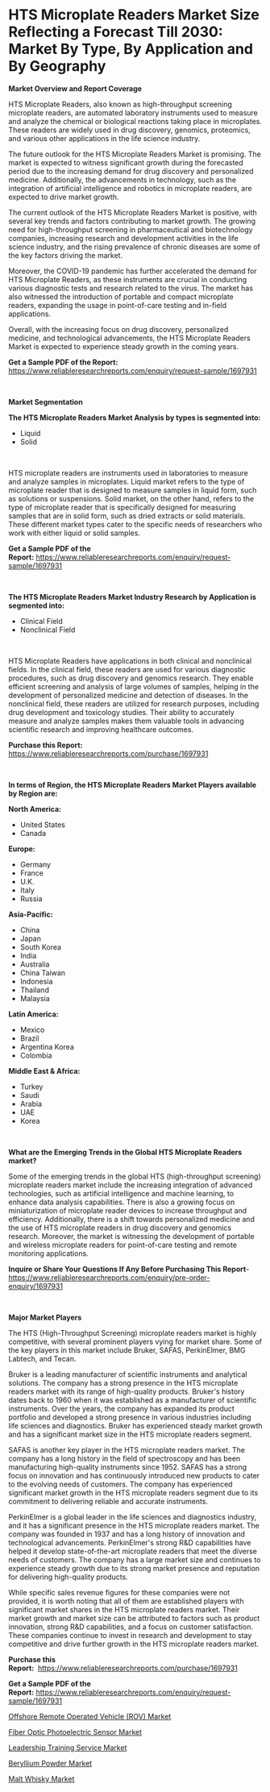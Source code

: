 <p><h1>HTS Microplate Readers Market Size Reflecting a Forecast Till 2030: Market By Type, By Application and By Geography</h1></p><p><strong>Market Overview and Report Coverage</strong></p>
<p><p>HTS Microplate Readers, also known as high-throughput screening microplate readers, are automated laboratory instruments used to measure and analyze the chemical or biological reactions taking place in microplates. These readers are widely used in drug discovery, genomics, proteomics, and various other applications in the life science industry.</p><p>The future outlook for the HTS Microplate Readers Market is promising. The market is expected to witness significant growth during the forecasted period due to the increasing demand for drug discovery and personalized medicine. Additionally, the advancements in technology, such as the integration of artificial intelligence and robotics in microplate readers, are expected to drive market growth.</p><p>The current outlook of the HTS Microplate Readers Market is positive, with several key trends and factors contributing to market growth. The growing need for high-throughput screening in pharmaceutical and biotechnology companies, increasing research and development activities in the life science industry, and the rising prevalence of chronic diseases are some of the key factors driving the market.</p><p>Moreover, the COVID-19 pandemic has further accelerated the demand for HTS Microplate Readers, as these instruments are crucial in conducting various diagnostic tests and research related to the virus. The market has also witnessed the introduction of portable and compact microplate readers, expanding the usage in point-of-care testing and in-field applications.</p><p>Overall, with the increasing focus on drug discovery, personalized medicine, and technological advancements, the HTS Microplate Readers Market is expected to experience steady growth in the coming years.</p></p>
<p><strong>Get a Sample PDF of the Report:</strong> <a href="https://www.reliableresearchreports.com/enquiry/request-sample/1697931">https://www.reliableresearchreports.com/enquiry/request-sample/1697931</a></p>
<p>&nbsp;</p>
<p><strong>Market Segmentation</strong></p>
<p><strong>The HTS Microplate Readers Market Analysis by types is segmented into:</strong></p>
<p><ul><li>Liquid</li><li>Solid</li></ul></p>
<p>&nbsp;</p>
<p><p>HTS microplate readers are instruments used in laboratories to measure and analyze samples in microplates. Liquid market refers to the type of microplate reader that is designed to measure samples in liquid form, such as solutions or suspensions. Solid market, on the other hand, refers to the type of microplate reader that is specifically designed for measuring samples that are in solid form, such as dried extracts or solid materials. These different market types cater to the specific needs of researchers who work with either liquid or solid samples.</p></p>
<p><strong>Get a Sample PDF of the Report:</strong>&nbsp;<a href="https://www.reliableresearchreports.com/enquiry/request-sample/1697931">https://www.reliableresearchreports.com/enquiry/request-sample/1697931</a></p>
<p>&nbsp;</p>
<p><strong>The HTS Microplate Readers Market Industry Research by Application is segmented into:</strong></p>
<p><ul><li>Clinical Field</li><li>Nonclinical Field</li></ul></p>
<p>&nbsp;</p>
<p><p>HTS Microplate Readers have applications in both clinical and nonclinical fields. In the clinical field, these readers are used for various diagnostic procedures, such as drug discovery and genomics research. They enable efficient screening and analysis of large volumes of samples, helping in the development of personalized medicine and detection of diseases. In the nonclinical field, these readers are utilized for research purposes, including drug development and toxicology studies. Their ability to accurately measure and analyze samples makes them valuable tools in advancing scientific research and improving healthcare outcomes.</p></p>
<p><strong>Purchase this Report:</strong>&nbsp; <a href="https://www.reliableresearchreports.com/purchase/1697931">https://www.reliableresearchreports.com/purchase/1697931</a></p>
<p>&nbsp;</p>
<p><strong>In terms of Region, the HTS Microplate Readers Market Players available by Region are:</strong></p>
<p>
    <p> <strong> North America: </strong>
        <ul>
            <li>United States</li>
            <li>Canada</li>
        </ul>
        </p> 
    <p> <strong> Europe: </strong>
        <ul>
            <li>Germany</li>
            <li>France</li>
            <li>U.K.</li>
            <li>Italy</li>
            <li>Russia</li>
        </ul>
        </p> 
    <p> <strong> Asia-Pacific: </strong>
        <ul>
            <li>China</li>
            <li>Japan</li>
            <li>South Korea</li>
            <li>India</li>
            <li>Australia</li>
            <li>China Taiwan</li>
            <li>Indonesia</li>
            <li>Thailand</li>
            <li>Malaysia</li>
        </ul>
        </p> 
    <p> <strong> Latin America: </strong>
        <ul>
            <li>Mexico</li>
            <li>Brazil</li>
            <li>Argentina Korea</li>
            <li>Colombia</li>
        </ul>
        </p> 
    <p> <strong> Middle East & Africa: </strong>
        <ul>
            <li>Turkey</li>
            <li>Saudi</li>
            <li>Arabia</li>
            <li>UAE</li>
            <li>Korea</li>
        </ul>
    </p>
    </p>
<p>&nbsp;</p>
<p><strong>What are the Emerging Trends in the Global HTS Microplate Readers market?</strong></p>
<p><p>Some of the emerging trends in the global HTS (high-throughput screening) microplate readers market include the increasing integration of advanced technologies, such as artificial intelligence and machine learning, to enhance data analysis capabilities. There is also a growing focus on miniaturization of microplate reader devices to increase throughput and efficiency. Additionally, there is a shift towards personalized medicine and the use of HTS microplate readers in drug discovery and genomics research. Moreover, the market is witnessing the development of portable and wireless microplate readers for point-of-care testing and remote monitoring applications.</p></p>
<p><strong>Inquire or Share Your Questions If Any Before Purchasing This Report</strong>- <a href="https://www.reliableresearchreports.com/enquiry/pre-order-enquiry/1697931">https://www.reliableresearchreports.com/enquiry/pre-order-enquiry/1697931</a></p>
<p>&nbsp;</p>
<p><strong>Major Market Players</strong></p>
<p><p>The HTS (High-Throughput Screening) microplate readers market is highly competitive, with several prominent players vying for market share. Some of the key players in this market include Bruker, SAFAS, PerkinElmer, BMG Labtech, and Tecan.</p><p>Bruker is a leading manufacturer of scientific instruments and analytical solutions. The company has a strong presence in the HTS microplate readers market with its range of high-quality products. Bruker's history dates back to 1960 when it was established as a manufacturer of scientific instruments. Over the years, the company has expanded its product portfolio and developed a strong presence in various industries including life sciences and diagnostics. Bruker has experienced steady market growth and has a significant market size in the HTS microplate readers segment.</p><p>SAFAS is another key player in the HTS microplate readers market. The company has a long history in the field of spectroscopy and has been manufacturing high-quality instruments since 1952. SAFAS has a strong focus on innovation and has continuously introduced new products to cater to the evolving needs of customers. The company has experienced significant market growth in the HTS microplate readers segment due to its commitment to delivering reliable and accurate instruments.</p><p>PerkinElmer is a global leader in the life sciences and diagnostics industry, and it has a significant presence in the HTS microplate readers market. The company was founded in 1937 and has a long history of innovation and technological advancements. PerkinElmer's strong R&D capabilities have helped it develop state-of-the-art microplate readers that meet the diverse needs of customers. The company has a large market size and continues to experience steady growth due to its strong market presence and reputation for delivering high-quality products.</p><p>While specific sales revenue figures for these companies were not provided, it is worth noting that all of them are established players with significant market shares in the HTS microplate readers market. Their market growth and market size can be attributed to factors such as product innovation, strong R&D capabilities, and a focus on customer satisfaction. These companies continue to invest in research and development to stay competitive and drive further growth in the HTS microplate readers market.</p></p>
<p><strong>Purchase this Report:</strong>&nbsp;&nbsp;<a href="https://www.reliableresearchreports.com/purchase/1697931">https://www.reliableresearchreports.com/purchase/1697931</a></p>
<p></p>
<p><strong>Get a Sample PDF of the Report:</strong>&nbsp;<a href="https://www.reliableresearchreports.com/enquiry/request-sample/1697931">https://www.reliableresearchreports.com/enquiry/request-sample/1697931</a></p>
<p><p><a href="https://www.linkedin.com/pulse/offshore-remote-operated-vehicle-rov-market-challenges-efvjf/">Offshore Remote Operated Vehicle (ROV) Market</a></p><p><a href="https://medium.com/@krithi.reportprime/fiber-optic-photoelectric-sensor-market-size-growth-forecast-2023-2030-9b6a24d43a15">Fiber Optic Photoelectric Sensor Market</a></p><p><a href="https://github.com/deliacustodio40/Market-Research-Report-List-1/blob/main/leadership-training-service-market.md">Leadership Training Service Market</a></p><p><a href="https://github.com/scarol104/Market-Research-Report-List-1/blob/main/beryllium-powder-market.md">Beryllium Powder Market</a></p><p><a href="https://medium.com/@reportprime03/malt-whisky-market-size-growth-forecast-2023-2030-77cb31111031">Malt Whisky Market</a></p></p>